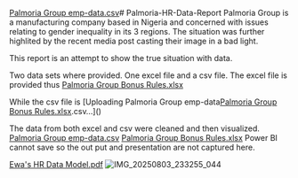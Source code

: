 [Palmoria Group emp-data.csv](https://github.com/user-attachments/files/21568458/Palmoria.Group.emp-data.csv)# Palmoria-HR-Data-Report
Palmoria Group is a manufacturing company based in Nigeria and concerned with issues
relating to gender inequality in its 3 regions. The situation was further highlited by the recent media 
post casting their image in a bad light. 

This report is an attempt to show the true situation with data.

Two data sets where provided. One excel file and a csv file.
The excel file is provided thus [Palmoria Group Bonus Rules.xlsx](https://github.com/user-attachments/files/21568456/Palmoria.Group.Bonus.Rules.xlsx)

While the csv file is 
[Uploading Palmoria Group emp-data[Palmoria Group Bonus Rules.xlsx](https://github.com/user-attachments/files/21568459/Palmoria.Group.Bonus.Rules.xlsx).csv…]()

The data from both excel and csv were cleaned and then visualized. 
[Palmoria Group emp-data.csv](https://github.com/user-attachments/files/21323310/Palmoria.Group.emp-data.csv)
[Palmoria Group Bonus Rules.xlsx](https://github.com/user-attachments/files/21323309/Palmoria.Group.Bonus.Rules.xlsx)
Power BI cannot save so the out put and presentation are not captured here.

[Ewa's HR Data Model.pdf](https://github.com/user-attachments/files/21568453/Ewa.s.HR.Data.Model.pdf)
![IMG_20250803_233255_044](https://github.com/user-attachments/assets/04bbb352-c4d6-4777-b23a-83740c2c4aa6)

